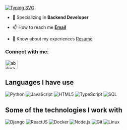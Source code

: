 [![Typing SVG](https://readme-typing-svg.herokuapp.com?font=Poppins&duration=3000&pause=500&width=435&lines=I+am+a+Backend+Developer;A+Django+Developer;Nestjs+Developer;Express+JS)](https://git.io/typing-svg)

- 🌱 Specializing in  **Backend Developer**

- 📫 How to reach me **[Email](mailto:boodebeno@gmail.com)**

- 📄 Know about my experiences <a href="https://cvdesignr.com/p/64afab3e59ac4" target="_blank" >Resume</a> 

<h3 align="left">Connect with me:</h3>
<p align="left">
<a href="https://www.linkedin.com/in/abdurahman-shamil-aa8a54182/" target="blank"><img align="center" src="https://raw.githubusercontent.com/rahuldkjain/github-profile-readme-generator/master/src/images/icons/Social/linked-in-alt.svg" alt="abdurahman shamil" height="30" width="40" /></a>
</p>



<h2>Languages I have use</h2>

![Python](https://img.shields.io/badge/-Python-111111?style=flat&logo=python)
![JavaScript](https://img.shields.io/badge/-JavaScript-111111?style=flat&logo=javascript)
![HTML5](https://img.shields.io/badge/-HTML5-111111?style=flat&logo=HTML5)
![TypeScript](https://img.shields.io/badge/-TypeScript-111111?style=flat&logo=typescript&logoColor=007ACC)
![SQL](https://img.shields.io/badge/-SQL-111111?style=flat&logo=MySQL)


<h2>Some of the technologies I work with</h2>

![Django](https://img.shields.io/badge/-Django-111111?style=flat&logo=django)
![ReactJS](https://img.shields.io/badge/-React-111111?style=flat&logo=React)
![Docker](https://img.shields.io/badge/-Docker-111111?style=flat&logo=Docker)
![Node.js](https://img.shields.io/badge/-Node.js-111111?style=flat&logo=node.js&logoColor=339933)
![Git](https://img.shields.io/badge/-Git-111111?style=flat&logo=git&logoColor=F05032)
![Linux](https://img.shields.io/badge/-Linux-111111?style=flat&logo=linux&logoColor=FCC624)


